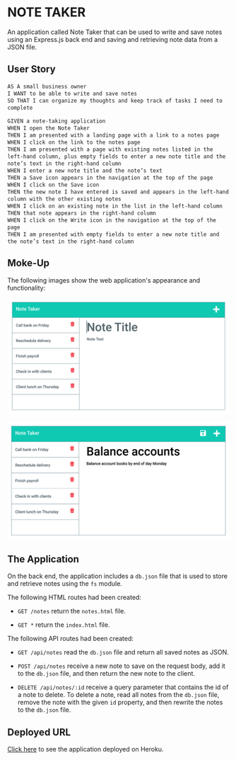 # NOTE TAKER

An application called Note Taker that can be used to write and save notes using an Express.js back end and saving and retrieving note data from a JSON file.

## User Story

```
AS A small business owner
I WANT to be able to write and save notes
SO THAT I can organize my thoughts and keep track of tasks I need to complete
```

```
GIVEN a note-taking application
WHEN I open the Note Taker
THEN I am presented with a landing page with a link to a notes page
WHEN I click on the link to the notes page
THEN I am presented with a page with existing notes listed in the left-hand column, plus empty fields to enter a new note title and the note’s text in the right-hand column
WHEN I enter a new note title and the note’s text
THEN a Save icon appears in the navigation at the top of the page
WHEN I click on the Save icon
THEN the new note I have entered is saved and appears in the left-hand column with the other existing notes
WHEN I click on an existing note in the list in the left-hand column
THEN that note appears in the right-hand column
WHEN I click on the Write icon in the navigation at the top of the page
THEN I am presented with empty fields to enter a new note title and the note’s text in the right-hand column
```

## Moke-Up

The following images show the web application's appearance and functionality:

![Existing notes are listed in the left-hand column with empty fields on the right-hand side for the new note’s title and text.](./assets/screenshot-1.png)

![Note titled “Balance accounts” reads, “Balance account books by end of day Monday,” with other notes listed on the left.](./assets/screenshot-2.png)

## The Application

On the back end, the application includes a `db.json` file that is used to store and retrieve notes using the `fs` module.

The following HTML routes had been created:

- `GET /notes` return the `notes.html` file.

- `GET *` return the `index.html` file.

The following API routes had been created:

- `GET /api/notes` read the `db.json` file and return all saved notes as JSON.

- `POST /api/notes` receive a new note to save on the request body, add it to the `db.json` file, and then return the new note to the client.

- `DELETE /api/notes/:id` receive a query parameter that contains the id of a note to delete. To delete a note, read all notes from the `db.json` file, remove the note with the given `id` property, and then rewrite the notes to the `db.json` file.

## Deployed URL

[Click here](https://gentle-retreat-98965.herokuapp.com/) to see the application deployed on Heroku.
